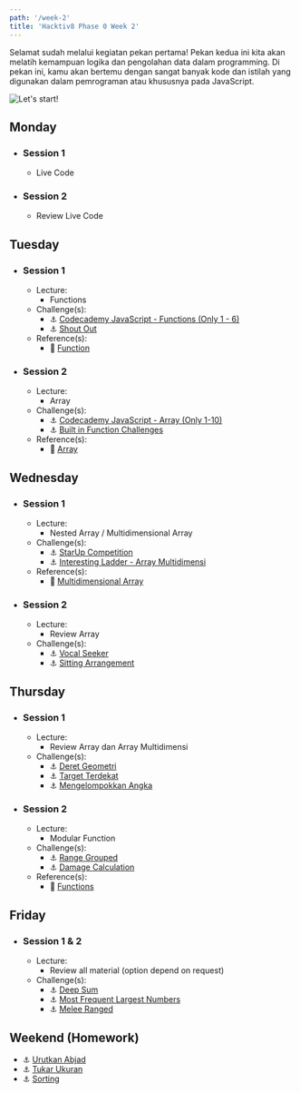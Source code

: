 ```yaml
---
path: '/week-2'
title: 'Hacktiv8 Phase 0 Week 2'
---
```


Selamat sudah melalui kegiatan pekan pertama! Pekan kedua ini kita akan melatih kemampuan logika dan pengolahan data dalam programming. Di pekan ini, kamu akan bertemu dengan sangat banyak kode dan istilah yang digunakan dalam pemrograman atau khususnya pada JavaScript.

![Let's start!](/assets/start.png)

## Monday

- ### Session 1
  - Live Code
- ### Session 2
  - Review Live Code
<!-- - Challenge(s):
  - :rocket: [Shape Of I](/week-2/challenges/rocket-shape-of-i)
  - :rocket: [Interesting Ladder](/week-2/challenges/rocket-interesting-ladder) -->

## Tuesday

- ### Session 1

  - Lecture:
    - Functions
  - Challenge(s):
      - :anchor: [Codecademy JavaScript - Functions (Only 1 - 6)](https://www.codecademy.com/courses/introduction-to-javascript/lessons/functions/exercises/intro-to-functions?action=resume_content_item)
      - :anchor: [Shout Out](/week-2/challenges/anchor-basic-functions)
  - Reference(s):
      - :notebook_with_decorative_cover: [Function](/week-2/references/js-first-time-function)

- ### Session 2

  - Lecture:
    - Array
  - Challenge(s):
      - :anchor: [Codecademy JavaScript - Array (Only 1-10)](https://www.codecademy.com/courses/introduction-to-javascript/lessons/arrays/exercises/arrays?action=resume_content_item)
      - :anchor: [Built in Function Challenges](/week-2/challenges/anchor-array)
  - Reference(s):
      - :notebook_with_decorative_cover: [Array](/week-2/references/js-array)

## Wednesday

- ### Session 1

  - Lecture:
      - Nested Array / Multidimensional Array
  - Challenge(s):
      - :anchor: [StarUp Competition](/week-2/challenges/anchor-startup-competition)
      - :anchor: [Interesting Ladder - Array Multidimensi](/week-2/challenges/anchor-ladder-array)
  - Reference(s):
      - :notebook_with_decorative_cover: [Multidimensional Array](/week-2/references/js-multidimensional-array)

- ### Session 2

  - Lecture:
      - Review Array
  - Challenge(s):
      - :anchor: [Vocal Seeker](/week-2/challenges/anchor-seeker)
      - :anchor: [Sitting Arrangement](/week-2/challenges/anchor-sitting-arrangement)

## Thursday

- ### Session 1

  - Lecture:
      - Review Array dan Array Multidimensi
  - Challenge(s):
      - :anchor: [Deret Geometri](/week-2/challenges/anchor-deret-geometri)
      - :anchor: [Target Terdekat](/week-2/challenges/anchor-target-terdekat)
      - :anchor: [Mengelompokkan Angka](/week-2/challenges/anchor-mengelopokkan-angka)

- ### Session 2

  - Lecture:
      - Modular Function
  - Challenge(s):
      - :anchor: [Range Grouped](/week-2/challenges/anchor-range-grouped)
      - :anchor: [Damage Calculation](/week-2/challenges/anchor-damage-calculation)
  - Reference(s):
      - :notebook_with_decorative_cover: [Functions](https://www.codecademy.com/learn/introduction-to-javascript/modules/learn-javascript-functions)

## Friday

- ### Session 1 & 2

  - Lecture:
      - Review all material (option depend on request)
  - Challenge(s):
      - :anchor: [Deep Sum](/week-2/challenges/anchor-deep-sum)
      - :anchor: [Most Frequent Largest Numbers](/week-2/challenges/anchor-most-frequent-largest-numbers)
      - :anchor: [Melee Ranged](/week-2/challenges/anchor-melee-ranged)

## Weekend (Homework)

- :anchor: [Urutkan Abjad](/week-2/challenges/anchor-urutkan-abjad)
- :anchor: [Tukar Ukuran](/week-2/challenges/anchor-tukar-ukuran)
- :anchor: [Sorting](/week-2/challenges/anchor-sorting)
